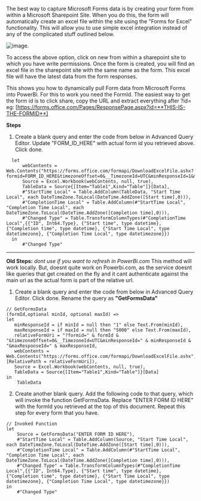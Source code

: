 The best way to capture Microsoft Forms data is by creating your form from within a Microsoft Sharepoint Site. When you do this, the form will automatically create an excel file within the site using the "Forms for Excel" functionality. This will allow you to use simple excel integration instead of any of the complicated stuff outlined below.

![image](https://user-images.githubusercontent.com/1643325/162518404-bd1857f4-ca55-4c6e-86ce-dc0316a9e24f.png).

To access the above option, click on new from within a sharepoint site to which you have write permissions. Once the form is created, you will find an excel file in the sharepoint site with the same name as the form. This excel file will have the latest data from the form responses.


This shows you how to dynamically pull Form data from Microsoft Forms into PowerBi.
For this to work you need the FormId. The easiest way to get the form id is to click share, copy the URL and extract everything after ?id=
eg: [https://forms.office.com/Pages/ResponsePage.aspx?id=**THIS-IS-THE-FORMID**]

**Steps**
1. Create a blank query and enter the code from below in Advanced Query Editor. Update "FORM_ID_HERE" with actual form id you retrieved above. Click done.
```
  let
      webContents =  Web.Contents("https://forms.office.com/formapi/DownloadExcelFile.ashx?formid=FORM_ID_HERE&timezoneOffset=0&__TimezoneId=UTC&minResponseId=1&maxResponseId=5000"),
      Source = Excel.Workbook(webContents, null, true),
      TableData = Source{[Item="Table1",Kind="Table"]}[Data],
      #"StartTime Local" = Table.AddColumn(TableData, "Start Time Local", each DateTimeZone.ToLocal(DateTime.AddZone([Start time],0))),
      #"CompletionTime Local" = Table.AddColumn(#"StartTime Local", "Completion Time Local", each DateTimeZone.ToLocal(DateTime.AddZone([Completion time],0))),
      #"Changed Type" = Table.TransformColumnTypes(#"CompletionTime Local",{{"ID", Int64.Type}, {"Start time", type datetime}, {"Completion time", type datetime}, {"Start Time Local", type datetimezone}, {"Completion Time Local", type datetimezone}})
  in
      #"Changed Type"
```

---

**Old Steps:** *dont use if you want to refresh in PowerBi.com*
This method will work locally. But, doesnt quite work on Powerbi.com, as the service doesnt like queries that get created on the fly and it cant authenticate against the main url as the actual form is part of the relative url.
1. Create a blank query and enter the code from below in Advanced Query Editor. Click done. Rename the query as **"GetFormsData"**
  ```
  // GetFormsData
  (formId,optional minId, optional maxId) =>
  let
     minResponseId = if minId = null then "1" else Text.From(minId),
     maxResponseId = if maxId = null then "5000" else Text.From(maxId),
     relativeFormUri = "?formid=" & formId & "&timezoneOffset=0&__TimezoneId=UTC&minResponseId=" & minResponseId & "&maxResponseId=" & maxResponseId,
     webContents =  Web.Contents("https://forms.office.com/formapi/DownloadExcelFile.ashx", [RelativePath = relativeFormUri]),
     Source = Excel.Workbook(webContents, null, true),
     TableData = Source{[Item="Table1",Kind="Table"]}[Data]
  in
      TableData
  ```
2. Create another blank query. Add the following code to that query, which will invoke the function GetFormsData. Replace "ENTER FORM ID HERE" with the formId you retrieved at the top of this document. Repeat this step for every form that you have.
  
  ```
  // Invoked Function
  let
      Source = GetFormsData("ENTER FORM ID HERE"),
      #"StartTime Local" = Table.AddColumn(Source, "Start Time Local", each DateTimeZone.ToLocal(DateTime.AddZone([Start time],0))),
      #"CompletionTime Local" = Table.AddColumn(#"StartTime Local", "Completion Time Local", each DateTimeZone.ToLocal(DateTime.AddZone([Completion time],0))),
      #"Changed Type" = Table.TransformColumnTypes(#"CompletionTime Local",{{"ID", Int64.Type}, {"Start time", type datetime}, {"Completion time", type datetime}, {"Start Time Local", type datetimezone}, {"Completion Time Local", type datetimezone}})
  in
      #"Changed Type"
  ```    

